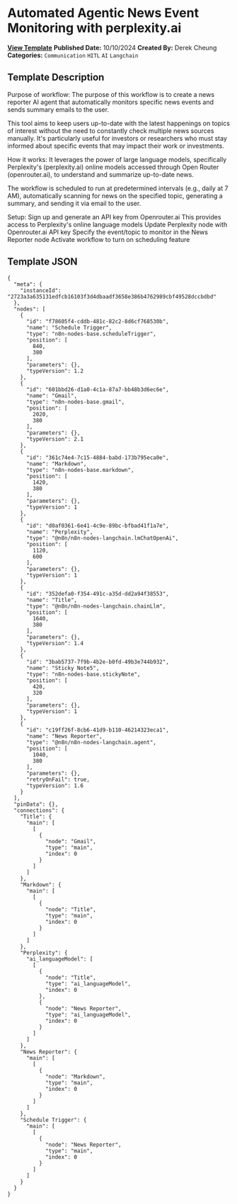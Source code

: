 # Automated Agentic News Event Monitoring with perplexity.ai

**[View Template](https://n8n.io/workflows/2458-/)**  **Published Date:** 10/10/2024  **Created By:** Derek Cheung  **Categories:** `Communication` `HITL` `AI` `Langchain`  

## Template Description

Purpose of workflow:
The purpose of this workflow is to create a news reporter AI agent that automatically monitors specific news events and sends summary emails to the user. 

This tool aims to keep users up-to-date with the latest happenings on topics of interest without the need to constantly check multiple news sources manually. It's particularly useful for investors or researchers who must stay informed about specific events that may impact their work or investments.

How it works:
It leverages the power of large language models, specifically Perplexity's (perplexity.ai) online models accessed through Open Router (openrouter.ai), to understand and summarize up-to-date news. 

The workflow is scheduled to run at predetermined intervals (e.g., daily at 7 AM), automatically scanning for news on the specified topic, generating a summary, and sending it via email to the user.

Setup:
Sign up and generate an API key from Openrouter.ai This provides access to Perplexity's online language models
Update Perplexity node with Openrouter.ai API key
Specify the event/topic to monitor in the News Reporter node
Activate workflow to turn on scheduling feature 

## Template JSON

```
{
  "meta": {
    "instanceId": "2723a3a635131edfcb16103f3d4dbaadf3658e386b4762989cbf49528dccbdbd"
  },
  "nodes": [
    {
      "id": "f78605f4-cddb-481c-82c2-8d6cf768530b",
      "name": "Schedule Trigger",
      "type": "n8n-nodes-base.scheduleTrigger",
      "position": [
        840,
        380
      ],
      "parameters": {},
      "typeVersion": 1.2
    },
    {
      "id": "601bbd26-d1a0-4c1a-87a7-bb48b3d6ec6e",
      "name": "Gmail",
      "type": "n8n-nodes-base.gmail",
      "position": [
        2020,
        380
      ],
      "parameters": {},
      "typeVersion": 2.1
    },
    {
      "id": "361c74e4-7c15-4884-babd-173b795eca0e",
      "name": "Markdown",
      "type": "n8n-nodes-base.markdown",
      "position": [
        1420,
        380
      ],
      "parameters": {},
      "typeVersion": 1
    },
    {
      "id": "d0af0361-6e41-4c9e-89bc-bfbad41f1a7e",
      "name": "Perplexity",
      "type": "@n8n/n8n-nodes-langchain.lmChatOpenAi",
      "position": [
        1120,
        600
      ],
      "parameters": {},
      "typeVersion": 1
    },
    {
      "id": "352defa0-f354-491c-a35d-dd2a94f38553",
      "name": "Title",
      "type": "@n8n/n8n-nodes-langchain.chainLlm",
      "position": [
        1640,
        380
      ],
      "parameters": {},
      "typeVersion": 1.4
    },
    {
      "id": "3bab5737-7f9b-4b2e-b0fd-49b3e744b932",
      "name": "Sticky Note5",
      "type": "n8n-nodes-base.stickyNote",
      "position": [
        420,
        320
      ],
      "parameters": {},
      "typeVersion": 1
    },
    {
      "id": "c19ff26f-8cb6-41d9-b110-46214323eca1",
      "name": "News Reporter",
      "type": "@n8n/n8n-nodes-langchain.agent",
      "position": [
        1040,
        380
      ],
      "parameters": {},
      "retryOnFail": true,
      "typeVersion": 1.6
    }
  ],
  "pinData": {},
  "connections": {
    "Title": {
      "main": [
        [
          {
            "node": "Gmail",
            "type": "main",
            "index": 0
          }
        ]
      ]
    },
    "Markdown": {
      "main": [
        [
          {
            "node": "Title",
            "type": "main",
            "index": 0
          }
        ]
      ]
    },
    "Perplexity": {
      "ai_languageModel": [
        [
          {
            "node": "Title",
            "type": "ai_languageModel",
            "index": 0
          },
          {
            "node": "News Reporter",
            "type": "ai_languageModel",
            "index": 0
          }
        ]
      ]
    },
    "News Reporter": {
      "main": [
        [
          {
            "node": "Markdown",
            "type": "main",
            "index": 0
          }
        ]
      ]
    },
    "Schedule Trigger": {
      "main": [
        [
          {
            "node": "News Reporter",
            "type": "main",
            "index": 0
          }
        ]
      ]
    }
  }
}
```
